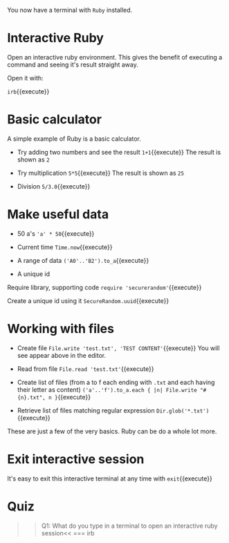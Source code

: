 You now have a terminal with `Ruby` installed. 

# Interactive Ruby
Open an interactive ruby environment. This gives the benefit of executing a command and seeing it's 
result straight away.

Open it with:

`irb`{{execute}}

# Basic calculator

A simple example of Ruby is a basic calculator.

* Try adding two numbers and see the result
`1+1`{{execute}}
The result is shown as `2`

* Try multiplication
`5*5`{{execute}}
The result is shown as `25`

* Division
`5/3.0`{{execute}}

# Make useful data

* 50 a's
`'a' * 50`{{execute}}

* Current time
`Time.now`{{execute}}

* A range of data
`('A0'..'B2').to_a`{{execute}}

* A unique id

Require library, supporting code
`require 'securerandom'`{{execute}}

Create a unique id using it
`SecureRandom.uuid`{{execute}}

# Working with files

* Create file
`File.write 'test.txt', 'TEST CONTENT'`{{execute}}
You will see appear above in the editor.

* Read from file
`File.read 'test.txt'`{{execute}}

* Create list of files (from a to f each ending with `.txt` and each having their letter as content)
`('a'..'f').to_a.each { |n| File.write "#{n}.txt", n }`{{execute}}

* Retrieve list of files matching regular expression
`Dir.glob('*.txt')`{{execute}}

These are just a few of the very basics. Ruby can be do a whole lot more.

# Exit interactive session

It's easy to exit this interactive terminal at any time with
`exit`{{execute}}

# Quiz

>>Q1: What do you type in a terminal to open an interactive ruby session<<
=== irb
